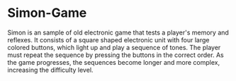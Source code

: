# Simon-Game

Simon is an sample of old electronic game that tests a player's memory and reflexes. It consists of a square shaped electronic unit with four large colored buttons, which light up and play a sequence of tones. The player must repeat the sequence by pressing the buttons in the correct order. As the game progresses, the sequences become longer and more complex, increasing the difficulty level.
